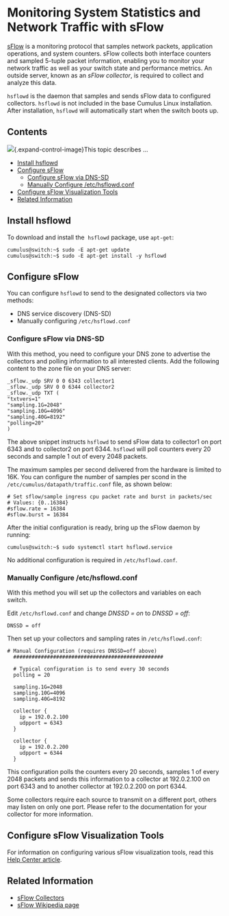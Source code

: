 # Monitoring System Statistics and Network Traffic with sFlow

[sFlow](http://www.sflow.org/index.php) is a monitoring protocol that
samples network packets, application operations, and system counters.
sFlow collects both interface counters and sampled 5-tuple packet
information, enabling you to monitor your network traffic as well as
your switch state and performance metrics. An outside server, known as
an *sFlow collector*, is required to collect and analyze this data.

`hsflowd` is the daemon that samples and sends sFlow data to configured
collectors. `hsflowd` is not included in the base Cumulus Linux
installation. After installation, `hsflowd` will automatically start
when the switch boots up.

## Contents

![](images/icons/grey_arrow_down.png){.expand-control-image}This topic
describes ...

-   [Install
    hsflowd](#MonitoringSystemStatisticsandNetworkTrafficwithsFlow-Installhsflowd)
-   [Configure
    sFlow](#MonitoringSystemStatisticsandNetworkTrafficwithsFlow-ConfiguresFlow)
    -   [Configure sFlow via
        DNS-SD](#MonitoringSystemStatisticsandNetworkTrafficwithsFlow-ConfiguresFlowviaDNS-SD)
    -   [Manually Configure
        /etc/hsflowd.conf](#MonitoringSystemStatisticsandNetworkTrafficwithsFlow-ManuallyConfigure/etc/hsflowd.conf)
-   [Configure sFlow Visualization
    Tools](#MonitoringSystemStatisticsandNetworkTrafficwithsFlow-ConfiguresFlowVisualizationTools)
-   [Related
    Information](#MonitoringSystemStatisticsandNetworkTrafficwithsFlow-RelatedInformation)

## Install hsflowd

To download and install the  `hsflowd` package, use `apt-get`:

``` plain
cumulus@switch:~$ sudo -E apt-get update
cumulus@switch:~$ sudo -E apt-get install -y hsflowd
```

## Configure sFlow

You can configure `hsflowd` to send to the designated collectors via two
methods:

-   DNS service discovery (DNS-SD)
-   Manually configuring `/etc/hsflowd.conf`

### Configure sFlow via DNS-SD

With this method, you need to configure your DNS zone to advertise the
collectors and polling information to all interested clients. Add the
following content to the zone file on your DNS server:

``` plain
_sflow._udp SRV 0 0 6343 collector1
_sflow._udp SRV 0 0 6344 collector2
_sflow._udp TXT (
"txtvers=1"
"sampling.1G=2048"
"sampling.10G=4096"
"sampling.40G=8192"
"polling=20"
)
```

The above snippet instructs `hsflowd` to send sFlow data to collector1
on port 6343 and to collector2 on port 6344. `hsflowd` will poll
counters every 20 seconds and sample 1 out of every 2048 packets.

The maximum samples per second delivered from the hardware is limited to
16K. You can configure the number of samples per scond in the
`/etc/cumulus/datapath/traffic.conf` file, as shown below:

``` plain
# Set sflow/sample ingress cpu packet rate and burst in packets/sec
# Values: {0..16384}
#sflow.rate = 16384
#sflow.burst = 16384
```

After the initial configuration is ready, bring up the sFlow daemon by
running:

``` plain
cumulus@switch:~$ sudo systemctl start hsflowd.service
```

No additional configuration is required in `/etc/hsflowd.conf`.

### Manually Configure /etc/hsflowd.conf

With this method you will set up the collectors and variables on each
switch.

Edit `/etc/hsflowd.conf` and change *DNSSD = on* to *DNSSD = off*:

``` plain
DNSSD = off
```

Then set up your collectors and sampling rates in `/etc/hsflowd.conf`:

``` plain
# Manual Configuration (requires DNSSD=off above)
  #################################################

  # Typical configuration is to send every 30 seconds
  polling = 20

  sampling.1G=2048
  sampling.10G=4096
  sampling.40G=8192

  collector {
    ip = 192.0.2.100
    udpport = 6343
  }

  collector {
    ip = 192.0.2.200
    udpport = 6344
  }
```

This configuration polls the counters every 20 seconds, samples 1 of
every 2048 packets and sends this information to a collector at
192.0.2.100 on port 6343 and to another collector at 192.0.2.200 on port
6344.

Some collectors require each source to transmit on a different port,
others may listen on only one port. Please refer to the documentation
for your collector for more information.

## Configure sFlow Visualization Tools

For information on configuring various sFlow visualization tools, read
this [Help Center
article](https://support.cumulusnetworks.com/hc/en-us/articles/201787866--WIP-Configuring-and-using-sFlow-visualization-tools).

## Related Information

-   [sFlow Collectors](http://www.sflow.org/products/collectors.php)
-   [sFlow Wikipedia page](http://en.wikipedia.org/wiki/SFlow)
